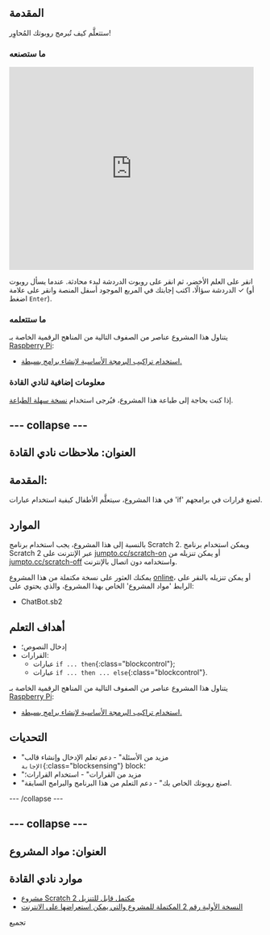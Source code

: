 ## المقدمة

ستتعلَّم كيف تُبرمج روبوتك المُحاوِر! 

### ما ستصنعه

<div class="scratch-preview">
  <iframe allowtransparency="true" width="485" height="402" src="https://scratch.mit.edu/projects/embed/26762091/?autostart=false" frameborder="0"></iframe>
</div>

انقر على العلم الأخضر، ثم انقر على روبوت الدردشة لبدء محادثة. عندما يسأل روبوت الدردشة سؤالًا، اكتب إجابتك في المربع الموجود أسفل المنصة وانقر على علامة ✓ (أو اضغط `Enter`).

### ما ستتعلمه

يتناول هذا المشروع عناصر من الصفوف التالية من المناهج الرقمية الخاصة بـ [Raspberry Pi](http://rpf.io/curriculum):

+ [استخدام تراكيب البرمجة الأساسية لإنشاء برامج بسيطة.](https://www.raspberrypi.org/curriculum/programming/creator)

### معلومات إضافية لنادي القادة

إذا كنت بحاجة إلى طباعة هذا المشروع، فيُرجى استخدام [نسخة سهلة الطباعة](https://projects.raspberrypi.org/en/projects/chatbot/print).

## \--- collapse \---

## العنوان: ملاحظات نادي القادة

## المقدمة:

في هذا المشروع، سيتعلَّم الأطفال كيفية استخدام عبارات 'if' لصنع قرارات في برامجهم.

## الموارد

بالنسبة إلى هذا المشروع، يجب استخدام برنامج Scratch 2. ويمكن استخدام برنامج Scratch 2 عبر الإنترنت على [jumpto.cc/scratch-on](http://jumpto.cc/scratch-on) أو يمكن تنزيله من [jumpto.cc/scratch-off](http://jumpto.cc/scratch-off) واستخدامه دون اتصال بالإنترنت.

يمكنك العثور على نسخة مكتملة من هذا المشروع [online](http://scratch.mit.edu/projects/26762091/#editor)، أو يمكن تنزيله بالنقر على الرابط 'مواد المشروع' الخاص بهذا المشروع، والذي يحتوي على: 

+ ChatBot.sb2

## أهداف التعلم

+ إدخال النصوص؛
+ القرارات: 
    + عبارات `if ... then`{:class="blockcontrol"};
    + عبارات `if ... then ... else`{:class="blockcontrol"}.

يتناول هذا المشروع عناصر من الصفوف التالية من المناهج الرقمية الخاصة بـ [Raspberry Pi](http://rpf.io/curriculum):

+ [استخدام تراكيب البرمجة الأساسية لإنشاء برامج بسيطة.](https://www.raspberrypi.org/curriculum/programming/creator)

## التحديات

+ "مزيد من الأسئلة" - دعم تعلم الإدخال وإنشاء قالب `الإجابة`{:class="blocksensing"} block؛
+ "مزيد من القرارات" - استخدام القرارات؛
+ "اصنع روبوتك الخاص بك" - دعم التعلم من هذا البرنامج والبرامج السابقة.

\--- /collapse \---

## \--- collapse \---

## العنوان: مواد المشروع

## موارد نادي القادة

+ [مشروع Scratch 2 مكتمل قابل للتنزيل](resources/ChatBot.sb2)
+ [النسخة الأولية رقم 2 المكتملة للمشروع والتي يمكن استعراضها على الانترنت](http://scratch.mit.edu/projects/26762091/#editor)

تجميع